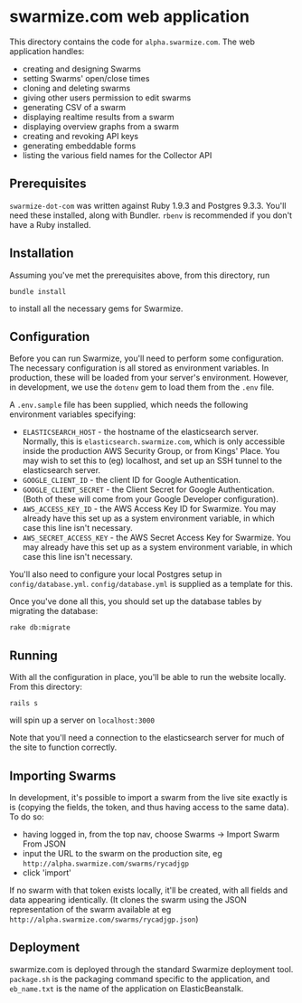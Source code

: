 # swarmize.com web application

This directory contains the code for `alpha.swarmize.com`. The web application handles:

* creating and designing Swarms
* setting Swarms' open/close times
* cloning and deleting swarms
* giving other users permission to edit swarms
* generating CSV of a swarm
* displaying realtime results from a swarm
* displaying overview graphs from a swarm
* creating and revoking API keys
* generating embeddable forms
* listing the various field names for the Collector API

## Prerequisites

`swarmize-dot-com` was written against Ruby 1.9.3 and Postgres 9.3.3. You'll need these installed, along with Bundler. `rbenv` is recommended if you don't have a Ruby installed.

## Installation

Assuming you've met the prerequisites above, from this directory, run

	bundle install
	
to install all the necessary gems for Swarmize.

## Configuration

Before you can run Swarmize, you'll need to perform some configuration. The necessary configuration is all stored as environment variables. In production, these will be loaded from your server's environment. However, in development, we use the `dotenv` gem to load them from the `.env` file.

A `.env.sample` file has been supplied, which needs the following environment variables specifying:

* `ELASTICSEARCH_HOST` - the hostname of the elasticsearch server. Normally, this is `elasticsearch.swarmize.com`, which is only accessible inside the production AWS Security Group, or from Kings' Place. You may wish to set this to (eg) localhost, and set up an SSH tunnel to the elasticsearch server.
* `GOOGLE_CLIENT_ID` - the client ID for Google Authentication.
* `GOOGLE_CLIENT_SECRET` - the Client Secret for Google Authentication. (Both of these will come from your Google Developer configuration).
* `AWS_ACCESS_KEY_ID` - the AWS Access Key ID for Swarmize. You may already have this set up as a system environment variable, in which case this line isn't necessary.
* `AWS_SECRET_ACCESS_KEY` - the AWS Secret Access Key for Swarmize. You may already have this set up as a system environment variable, in which case this line isn't necessary.

You'll also need to configure your local Postgres setup in `config/database.yml`. `config/database.yml` is supplied as a template for this.

Once you've done all this, you should set up the database tables by migrating the database:

	rake db:migrate

## Running

With all the configuration in place, you'll be able to run the website locally. From this directory:

	rails s
	
will spin up a server on `localhost:3000`

Note that you'll need a connection to the elasticsearch server for much of the site to function correctly.

## Importing Swarms

In development, it's possible to import a swarm from the live site exactly is is (copying the fields, the token, and thus having access to the same data). To do so:

* having logged in, from the top nav, choose Swarms -> Import Swarm From JSON
* input the URL to the swarm on the production site, eg `http://alpha.swarmize.com/swarms/rycadjgp`
* click 'import'

If no swarm with that token exists locally, it'll be created, with all fields and data appearing identically. (It clones the swarm using the JSON representation of the swarm available at eg `http://alpha.swarmize.com/swarms/rycadjgp.json`)

## Deployment

swarmize.com is deployed through the standard Swarmize deployment tool. `package.sh` is the packaging command specific to the application, and `eb_name.txt` is the name of the application on ElasticBeanstalk.